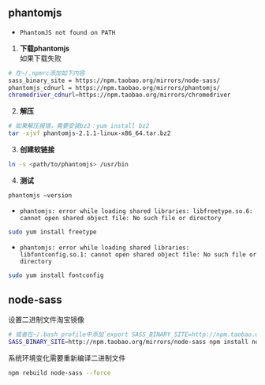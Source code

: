 ## phantomjs
- `PhantomJS not found on PATH`
1. **下载phantomjs**  
如果下载失败
```bash
# 在~/.npmrc添加如下内容
sass_binary_site = https://npm.taobao.org/mirrors/node-sass/
phantomjs_cdnurl = https://npm.taobao.org/mirrors/phantomjs/
chromedriver_cdnurl=https://npm.taobao.org/mirrors/chromedriver
```
2. **解压**
```bash
# 如果解压报错，需要安装bz2：yum install bz2
tar -xjvf phantomjs-2.1.1-linux-x86_64.tar.bz2 
``` 
3. **创建软链接**
```bash
ln -s <path/to/phantomjs> /usr/bin
```
4. **测试**
```bash
phantomjs –version
```

- `phantomjs: error while loading shared libraries: libfreetype.so.6: cannot open shared object file: No such file or directory`
```bash
sudo yum install freetype
```
-  `phantomjs: error while loading shared libraries: libfontconfig.so.1: cannot open shared object file: No such file or directory`
```bash
sudo yum install fontconfig
```

## node-sass
设置二进制文件淘宝镜像
```bash
# 或者在~/.bash_profile中添加`export SASS_BINARY_SITE=http://npm.taobao.org/mirrors/node-sass`
SASS_BINARY_SITE=http://npm.taobao.org/mirrors/node-sass npm install node-sass
```
系统环境变化需要重新编译二进制文件
```bash
npm rebuild node-sass --force
```

